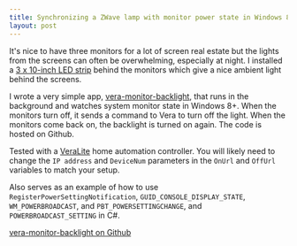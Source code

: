 ```yaml
---
title: Synchronizing a ZWave lamp with monitor power state in Windows 8+
layout: post
---
```


It's nice to have three monitors for a lot of screen real estate but the lights from the screens can often be overwhelming, especially at night. I installed a [3 x 10-inch LED strip](http://www.amazon.com/gp/product/B004DBU1O2/ref=as_li_ss_tl?ie=UTF8&camp=1789&creative=390957&creativeASIN=B004DBU1O2&linkCode=as2&tag=andyoaklecom-20) behind the monitors which give a nice ambient light behind the screens.

I wrote a very simple app, [vera-monitor-backlight](https://github.com/andyoakley/vera-monitor-backlight), that runs in the background and watches system monitor state in Windows 8+. When the monitors turn off, it sends a command to Vera to turn off the light. When the monitors come back on, the backlight is turned on again. The code is hosted on Github.

Tested with a [VeraLite](http://www.amazon.com/gp/product/B007005364/ref=as_li_ss_tl?ie=UTF8&camp=1789&creative=390957&creativeASIN=B007005364&linkCode=as2&tag=andyoaklecom-20) home automation controller. You will likely need to change the `IP address` and `DeviceNum` parameters in the `OnUrl` and `OffUrl` variables to match your setup.

Also serves as an example of how to use `RegisterPowerSettingNotification`, `GUID_CONSOLE_DISPLAY_STATE`, `WM_POWERBROADCAST`, and `PBT_POWERSETTINGCHANGE`, and `POWERBROADCAST_SETTING` in C#.

[vera-monitor-backlight on Github](https://github.com/andyoakley/vera-monitor-backlight)
